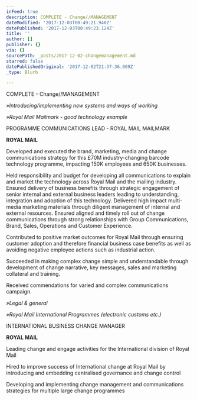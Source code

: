 ```yaml
---
inFeed: true
description: COMPLETE - Change//MANAGEMENT
dateModified: '2017-12-03T00:49:21.940Z'
datePublished: '2017-12-03T00:49:23.124Z'
title: ''
author: []
publisher: {}
via: {}
sourcePath: _posts/2017-12-02-changemanagement.md
starred: false
datePublishedOriginal: '2017-12-02T21:37:36.969Z'
_type: Blurb

---
```

COMPLETE - Change//MANAGEMENT

_»Introducing/implementing new systems and ways of working_

_»Royal Mail Mailmark - good technology example_

PROGRAMME COMMUNICATIONS LEAD - ROYAL MAIL MAILMARK

**ROYAL MAIL**

Developed and executed the brand, marketing, media and change communications strategy for this £70M industry-changing barcode technology programme, impacting 150K employees and 650K businesses. 

Held responsibility and budget for developing all communications to explain and market the technology across Royal Mail and the mailing industry. Ensured delivery of business benefits through strategic engagement of senior internal and external business leaders leading to understanding, integration and adoption of this technology. Delivered high impact multi-media marketing materials through diligent management of internal and external resources. Ensured aligned and timely roll out of change communications through strong relationships with Group Communications, Brand, Sales, Operations and Customer Experience.

Contributed to positive market outcomes for Royal Mail through ensuring customer adoption and therefore financial business case benefits as well as avoiding negative employee actions such as industrial action.

Succeeded in making complex change simple and understandable through development of change narrative, key messages, sales and marketing collateral and training.

Received commendations for varied and complex communications
campaign.

_»Legal & general_

_»Royal Mail International Programmes (electronic customs etc.)_

INTERNATIONAL BUSINESS CHANGE MANAGER

**ROYAL MAIL**

Leading change and engage activities for the International division of Royal Mail

Hired to improve success of International change at Royal Mail by introducing and embedding centralised governance and change control

Developing and implementing change management and communications strategies for multiple large change programmes